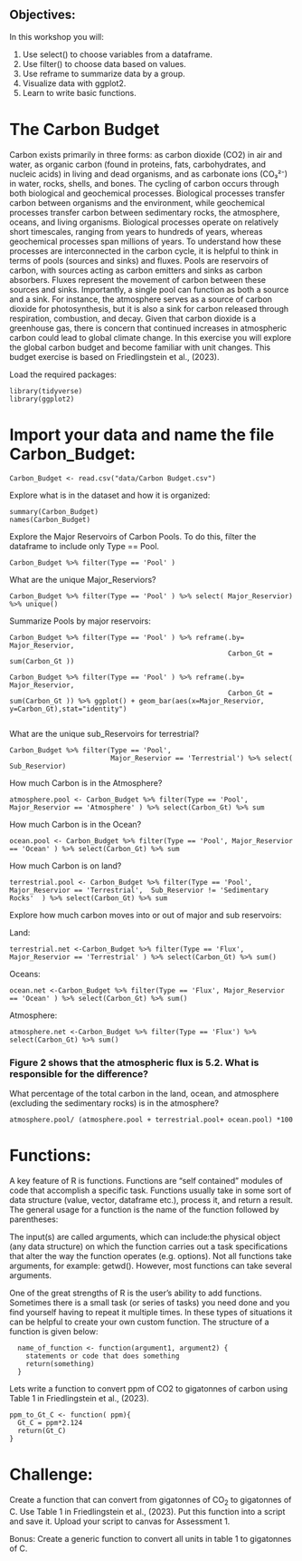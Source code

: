 
## Objectives:
In this workshop you will:

1. Use select() to choose variables from a dataframe.
2. Use filter() to choose data based on values.
3. Use reframe to summarize data by a group.
4. Visualize data with ggplot2.
5. Learn to write basic functions.

# The Carbon Budget

Carbon exists primarily in three forms: as carbon dioxide (CO2) in air and water, as organic carbon (found in proteins, fats, carbohydrates, and nucleic acids) in living and dead organisms, and as carbonate ions (CO₃²⁻) in water, rocks, shells, and bones. The cycling of carbon occurs through both biological and geochemical processes. Biological processes transfer carbon between organisms and the environment, while geochemical processes transfer carbon between sedimentary rocks, the atmosphere, oceans, and living organisms. Biological processes operate on relatively short timescales, ranging from years to hundreds of years, whereas geochemical processes span millions of years. To understand how these processes are interconnected in the carbon cycle, it is helpful to think in terms of pools (sources and sinks) and fluxes. Pools are reservoirs of carbon, with sources acting as carbon emitters and sinks as carbon absorbers. Fluxes represent the movement of carbon between these sources and sinks. Importantly, a single pool can function as both a source and a sink. For instance, the atmosphere serves as a source of carbon dioxide for photosynthesis, but it is also a sink for carbon released through respiration, combustion, and decay. Given that carbon dioxide is a greenhouse gas, there is concern that continued increases in atmospheric carbon could lead to global climate change. In this exercise you will explore the global carbon budget and become familiar with unit changes. This budget exercise is based on Friedlingstein et al., (2023).

Load the required packages:

```{r}
library(tidyverse)
library(ggplot2)
```

# Import your data and name the file Carbon_Budget:
```{r}
Carbon_Budget <- read.csv("data/Carbon Budget.csv")
```
Explore what is in the dataset and how it is organized:
```{r}
summary(Carbon_Budget)
names(Carbon_Budget)
```

Explore the Major Reservoirs of Carbon Pools. To do this, filter the dataframe to include only Type == Pool.
```{r}
Carbon_Budget %>% filter(Type == 'Pool' )
```

What are the unique Major_Reserviors?
```{r}
Carbon_Budget %>% filter(Type == 'Pool' ) %>% select( Major_Reservior) %>% unique()
```
Summarize Pools by major reservoirs:
```{r}
Carbon_Budget %>% filter(Type == 'Pool' ) %>% reframe(.by= Major_Reservior,
                                                      Carbon_Gt = sum(Carbon_Gt ))

Carbon_Budget %>% filter(Type == 'Pool' ) %>% reframe(.by= Major_Reservior,
                                                      Carbon_Gt = sum(Carbon_Gt )) %>% ggplot() + geom_bar(aes(x=Major_Reservior, y=Carbon_Gt),stat="identity")
                                                      
```

What are the unique sub_Reservoirs for terrestrial?
```{r}
Carbon_Budget %>% filter(Type == 'Pool', 
                         Major_Reservior == 'Terrestrial') %>% select( Sub_Reservior)
```

How much Carbon is in the Atmosphere?
```{r}
atmosphere.pool <- Carbon_Budget %>% filter(Type == 'Pool', Major_Reservior == 'Atmosphere' ) %>% select(Carbon_Gt) %>% sum
```

How much Carbon is in the Ocean?
```{r}
ocean.pool <- Carbon_Budget %>% filter(Type == 'Pool', Major_Reservior == 'Ocean' ) %>% select(Carbon_Gt) %>% sum
```
How much Carbon is on land? 
```{r}
terrestrial.pool <- Carbon_Budget %>% filter(Type == 'Pool', Major_Reservior == 'Terrestrial',  Sub_Reservior != 'Sedimentary Rocks'  ) %>% select(Carbon_Gt) %>% sum
```

Explore how much carbon moves into or out of major and sub reservoirs:

Land: 
```{r}
terrestrial.net <-Carbon_Budget %>% filter(Type == 'Flux', Major_Reservior == 'Terrestrial' ) %>% select(Carbon_Gt) %>% sum()
```

Oceans:
```{r}
ocean.net <-Carbon_Budget %>% filter(Type == 'Flux', Major_Reservior == 'Ocean' ) %>% select(Carbon_Gt) %>% sum()
```

Atmosphere:

```{r}
atmosphere.net <-Carbon_Budget %>% filter(Type == 'Flux') %>% select(Carbon_Gt) %>% sum()
```

### Figure 2 shows that the atmospheric flux is 5.2. What is responsible for the difference?

What percentage of the total carbon in the land, ocean, and atmosphere (excluding the sedimentary rocks) is in the atmosphere?
```{r}
atmosphere.pool/ (atmosphere.pool + terrestrial.pool+ ocean.pool) *100
```
# Functions:

A key feature of R is functions. Functions are “self contained” modules of code that accomplish a specific task. Functions usually take in some sort of data structure (value, vector, dataframe etc.), process it, and return a result. The general usage for a function is the name of the function followed by parentheses:

The input(s) are called arguments, which can include:the physical object (any data structure) on which the function carries out a task specifications that alter the way the function operates (e.g. options). Not all functions take arguments, for example: getwd(). However, most functions can take several arguments. 

One of the great strengths of R is the user’s ability to add functions. Sometimes there is a small task (or series of tasks) you need done and you find yourself having to repeat it multiple times. In these types of situations it can be helpful to create your own custom function. The structure of a function is given below:

```{r}
  name_of_function <- function(argument1, argument2) {
    statements or code that does something
    return(something)
  }
```
Lets write a function to convert ppm of CO2 to gigatonnes of carbon using Table 1 in Friedlingstein et al., (2023).
```{r}
ppm_to_Gt_C <- function( ppm){
  Gt_C = ppm*2.124
  return(Gt_C)
}
```
# Challenge:

Create a function that can convert from gigatonnes of CO<sub>2</sub> to gigatonnes of C. Use Table 1 in Friedlingstein et al., (2023). Put this function into a script and save it. Upload your script to canvas for Assessment 1.

Bonus: Create a generic function to convert all units in table 1 to gigatonnes of C.